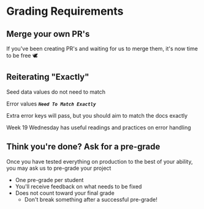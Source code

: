 # Grading Requirements

## Merge your own PR's

If you've been creating PR's and waiting for us to merge them, it's now time to be free 🕊️

## Reiterating "Exactly"

Seed data values do not need to match

Error values **_`Need To Match Exactly`_**

Extra error keys will pass, but you should aim to match the docs exactly

Week 19 Wednesday has useful readings and practices on error handling

## Think you're done? Ask for a pre-grade

Once you have tested everything on production to the best of your ability, you may ask us to pre-grade your project

- One pre-grade per student
- You'll receive feedback on what needs to be fixed
- Does not count toward your final grade
  - Don't break something after a successful pre-grade!
